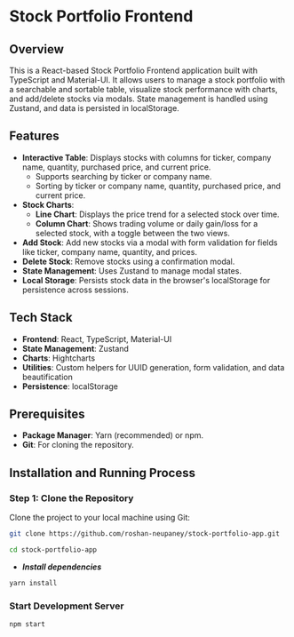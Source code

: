 # Stock Portfolio Frontend

## Overview
This is a React-based Stock Portfolio Frontend application built with TypeScript and Material-UI. It allows users to manage a stock portfolio with a searchable and sortable table, visualize stock performance with charts, and add/delete stocks via modals. State management is handled using Zustand, and data is persisted in localStorage.

## Features
- **Interactive Table**: Displays stocks with columns for ticker, company name, quantity, purchased price, and current price.
  - Supports searching by ticker or company name.
  - Sorting by ticker or company name, quantity, purchased price, and current price.
- **Stock Charts**:
  - **Line Chart**: Displays the price trend for a selected stock over time.
  - **Column Chart**: Shows trading volume or daily gain/loss for a selected stock, with a toggle between the two views.
- **Add Stock**: Add new stocks via a modal with form validation for fields like ticker, company name, quantity, and prices.
- **Delete Stock**: Remove stocks using a confirmation modal.
- **State Management**: Uses Zustand to manage modal states.
- **Local Storage**: Persists stock data in the browser's localStorage for persistence across sessions.

## Tech Stack
- **Frontend**: React, TypeScript, Material-UI
- **State Management**: Zustand
- **Charts**: Hightcharts
- **Utilities**: Custom helpers for UUID generation, form validation, and data beautification
- **Persistence**: localStorage

## Prerequisites
- **Package Manager**: Yarn (recommended) or npm.
- **Git**: For cloning the repository.

## Installation and Running Process
### Step 1: Clone the Repository
Clone the project to your local machine using Git:
```bash
git clone https://github.com/roshan-neupaney/stock-portfolio-app.git
```
```bash
cd stock-portfolio-app
 ```

- ***Install dependencies***
``` bash 
yarn install
```
### **Start Development Server** 
```bash
npm start
```
